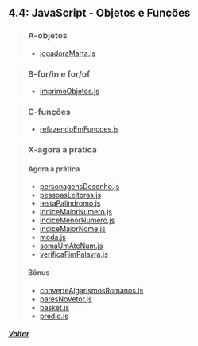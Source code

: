 ## 4.4: JavaScript - Objetos e Funções

> ### A-objetos
> 
> - [jogadoraMarta.js](A-objetos/jogadoraMarta.js)

> ### B-for/in e for/of
>
> - [imprimeObjetos.js](B-forin-forof/imprimeObjetos.js)

> ### C-funções
> 
> - [refazendoEmFuncoes.js](C-funcoes/refazendoEmFuncoes.js)

> ### X-agora a prática
> 
> #### Agora a prática
> 
> - [personagensDesenho.js](X-agora-a-pratica/personagensDesenho.js)
> - [pessoasLeitoras.js](X-agora-a-pratica/pessoasLeitoras.js)
> - [testaPalindromo.js](X-agora-a-pratica/testaPalindromo.js)
> - [indiceMaiorNumero.js](X-agora-a-pratica/indiceMaiorNumero.js)
> - [indiceMenorNumero.js](X-agora-a-pratica/indiceMenorNumero.js)
> - [indiceMaiorNome.js](X-agora-a-pratica/indiceMaiorNome.js)
> - [moda.js](X-agora-a-pratica/moda.js)
> - [somaUmAteNum.js](X-agora-a-pratica/somaUmAteNum.js)
> - [verificaFimPalavra.js](X-agora-a-pratica/verificaFimPalavra.js)
> 
> #### Bônus
> 
> - [converteAlgarismosRomanos.js](dia4-4/X-agora-a-pratica/converteAlgarismosRomanos.js)
> - [paresNoVetor.js](dia4-4/X-agora-a-pratica/paresNoVetor.js)
> - [basket.js](dia4-4/X-agora-a-pratica/basket.js)
> - [predio.js](dia4-4/X-agora-a-pratica/predio.js)

##### [Voltar](https://github.com/nnnnadia/trybe-exercicios#bloco-4-introdução-à-javascript-e-lógica-de-programação)